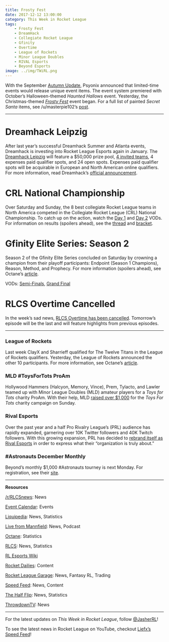 ```yaml
---
title: Frosty Fest
date: 2017-12-12 13:00:00
category: This Week in Rocket League
tags:
    - Frosty Fest
    - DreamHack
    - Collegiate Rocket League
    - Gfinity
    - Overtime
    - League of Rockets
    - Minor League Doubles
    - RIVAL Esports
    - Beyond Esports
image: ../img/TWiRL.png
---
```


With the September [Autumn Update](https://www.rocketleague.com/game-info/autumn-update/), Psyonix announced that limited-time events would release unique event items. The event system premiered with October’s Halloween-themed _Haunted Hallows_ event. Yesterday, the Christmas-themed [_Frosty Fest_](https://www.rocketleague.com/news/frosty-fest-begins-on-december-11/) event began. For a full list of painted _Secret Santa_ items, see /u/masterpie102’s [post](https://nm.reddit.com/r/RocketLeague/comments/7jadau/all_painted_secret_santa_items/).

---

# Dreamhack Leipzig

After last year’s successful Dreamhack Summer and Atlanta events, Dreamhack is investing into Rocket League Esports again in January. The [Dreamhack Leipzig](https://open.dreamhack.com/2017/dreamhack-open-2018-kicks-off-at-dreamhack-leipzig-featuring-rocket-league/) will feature a \$50,000 prize pool, [4 invited teams](https://twitter.com/DreamHack/status/940642410287247363), 4 expenses paid qualifier spots, and 24 open spots. Expenses paid qualifier spots will be acquirable in European and North American online qualifiers. For more information, read Dreamhack’s [official announcement](https://open.dreamhack.com/2017/dreamhack-open-2018-kicks-off-at-dreamhack-leipzig-featuring-rocket-league/).

# CRL National Championship

Over Saturday and Sunday, the 8 best collegiate Rocket League teams in North America competed in the Collegiate Rocket League (CRL) National Championship. To catch up on the action, watch the [Day 1](https://www.twitch.tv/videos/208090079) and [Day 2](https://www.twitch.tv/videos/208408311) VODs. For information on results (spoilers ahead), see the [thread](https://www.reddit.com/r/RocketLeague/comments/7inth6/collegiate_rocket_league_national_championship/) and [bracket](https://compete.tespa.org/tournament/91/phase/1/bracket/main/0).

# Gfinity Elite Series: Season 2

Season 2 of the Gfinity Elite Series concluded on Saturday by crowning a champion from their playoff participants: Endpoint (Season 1 Champions), Reason, Method, and Prophecy. For more information (spoilers ahead), see Octane’s [article](http://octane.gg/news/reason-gaming-win-gfinity-elite-series-season-2/).

VODs: [Semi-Finals](https://www.twitch.tv/videos/206042592), [Grand Final](https://www.twitch.tv/videos/208014833)

# RLCS Overtime Cancelled

In the week’s sad news, [RLCS Overtime has been cancelled](https://twitter.com/RLCS/status/940634868748132352). Tomorrow’s episode will be the last and will feature highlights from previous episodes.

---

### League of Rockets

Last week ClayX and Sharrieff qualified for The Twelve Titans in the League of Rockets qualifiers. Yesterday, the League of Rockets announced the other 10 participants. For more information, see Octane’s [article](http://octane.gg/news/the-twelve-titans-players-announced/).

### MLD #ToysForTots ProAm

Hollywood Hammers (Halcyon, Memory, Vince), Prem, Tylacto, and Lawler teamed up with Minor League Doubles (MLD) amateur players for a _Toys for Tots_ charity ProAm. With their help, MLD [raised over \$1,000](https://twitter.com/MLDoubles/status/940051733912231937) for the _Toys For Tots_ charity campaign on Sunday.

### Rival Esports

Over the past year and a half Pro Rivalry League’s (PRL) audience has rapidly expanded, garnering over 10K Twitter followers and 40K Twitch followers. With this growing expansion, PRL has decided to [rebrand itself as Rival Esports](https://twitter.com/RivalEsportsGG/status/938164906666397696) in order to express what their “organization is truly about.”

### #Astronauts December Monthly

Beyond’s monthly \$1,000 #Astronauts tourney is next Monday. For registration, see their [site](http://teambeyond.net/forum/tournaments/standings/113-astronauts-1000-rocket-league-3v3-1218-700pm-est-pcps4/).

---

**Resources**

[/r/RLCSnews](https://www.reddit.com/r/RLCSnews/): News

[Event Calendar](https://rocket-league.com/calendar): Events

[Liquipedia](http://wiki.teamliquid.net/rocketleague/Rocket_League_Championship_Series/Season_4): News, Statistics

[Live from Mannfield](http://www.lfmannfield.com/): News, Podcast

[Octane](http://octane.gg/): Statistics

[RLCS](https://rlcs.gg/): News, Statistics

[RL Esports Wiki](https://rl-esports.gamepedia.com/Rocket_League_Esports_Wiki)

[Rocket Dailies](https://twitter.com/Rocket_Dailies): Content

[Rocket League Garage](http://rocket-league.com/): News, Fantasy RL, Trading

[Speed Feed](https://www.youtube.com/user/TehLief/featured): News, Content

[The Half Flip](http://thehalfflip.com/): News, Statistics

[ThrowdownTV](https://www.throwdowntv.gg/): News

---

For the latest updates on _This Week in Rocket League_, follow [@JasherRL](https://twitter.com/JasherRL)!

To see the latest news in Rocket League on YouTube, checkout [Liefx’s](https://twitter.com/Liefx) [Speed Feed](https://www.youtube.com/user/TehLief/featured)!
